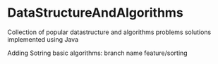 # DataStructureAndAlgorithms
Collection of popular datastructure and algorithms problems solutions implemented using Java


Adding Sotring basic algorithms: branch name  feature/sorting 

